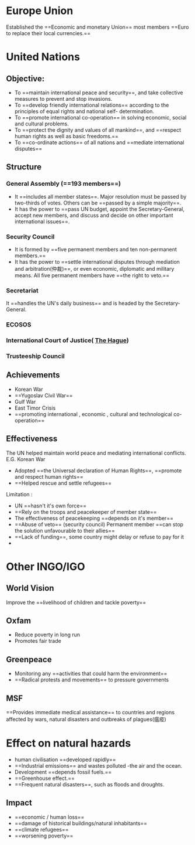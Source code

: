 # Europe Union
Established the ==Economic and monetary Union==
most members ==Euro to replace their local currencies.==   
# United Nations

## Objective:
-  To ==maintain international peace and security==, and take collective measures to prevent and stop invasions.
- To ==develop friendly international relations== according to the principles of equal rights and national self- determination.
- To ==promote international co-operation== in solving economic, social and cultural problems.
- To ==protect the dignity and values of all mankind==, and ==respect human rights as well as basic freedoms.==
- To ==co-ordinate actions== of all nations and ==mediate international disputes==
## Structure
### General Assembly (==193 members==)
-  It ==includes all member states==. Major resolution must be passed by two-thirds of votes. Others can be ==passed by a simple majority==.
- It has the power to ==pass UN budget, appoint the Secretary-General, accept new members, and discuss and decide on other important international issues==.
### Security Council
- It is formed by ==five permanent members and ten non-permanent members.==
- It has the power to ==settle international disputes through mediation and arbitration(仲裁)==, or even economic, diplomatic and military means. All five permanent members have ==the right to veto.==
### Secretariat 
It ==handles the UN's daily business== and is headed by the Secretary-General.
### ECOSOS
### International Court of Justice( [The Hague](https://en.wikipedia.org/wiki/The_Hague))
### Trusteeship Council
## Achievements
- Korean War
- ==Yugoslav Civil War==
- Gulf War
- East Timor Crisis
- ==promoting international , economic , cultural and technological co-operation==
## Effectiveness 
The UN helped maintain world peace and mediating international conflicts.
E.G. Korean War
- Adopted ==the Universal declaration of Human Rights==, ==promote and respect human rights==
- ==Helped rescue and settle refugees==

Limitation :
- UN ==hasn't it's own force==
- ==Rely on the troops and peacekeeper of member state==
- The effectiveness of peacekeeping ==depends on it's member==
- ==Abuse of veto== (security council) Permanent member ==can stop the solution unfavourable to their allies==
- ==Lack of funding==, some country might delay or refuse to pay for it 
-
# Other INGO/IGO
## World Vision
Improve the ==livelihood of children and tackle poverty==

## Oxfam
- Reduce poverty in long run
- Promotes fair trade

## Greenpeace
- Monitoring any ==activities that could harm the environment==
- ==Radical protests and movements== to pressure governments
## MSF
==Provides immediate medical assistance== to countries and regions affected by wars, natural disasters and outbreaks of plagues(瘟疫)
 

# Effect on natural hazards
- human civilisation ==developed rapidly==
- ==Industrial emissions== and wastes polluted -the air and the ocean.
- Development ==depends fossil fuels.==
- ==Greenhouse effect.==
- ==Frequent natural disasters==, such as floods and droughts.
## Impact
- ==economic / human loss==
- ==damage of historical buildings/natural inhabitants==
- ==climate refugees==
- ==worsening poverty==

